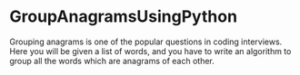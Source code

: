 # GroupAnagramsUsingPython
Grouping anagrams is one of the popular questions in coding interviews. Here you will be given a list of words, and you have to write an algorithm to group all the words which are anagrams of each other. 
